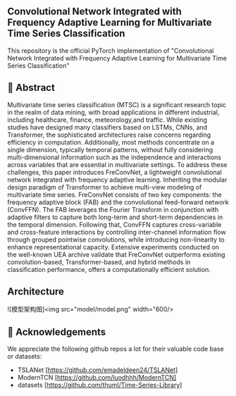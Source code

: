 ## **Convolutional Network Integrated with Frequency Adaptive Learning for Multivariate Time Series Classification**
This repository is the official PyTorch implementation of "Convolutional Network Integrated with Frequency Adaptive Learning for Multivariate Time Series Classification"
## 📖 Abstract
Multivariate time series classification (MTSC) is a significant research topic in the realm of data mining, with broad applications in different industrial, including healthcare, finance, meteorology,and traffic. While existing studies have designed many classifiers based on LSTMs, CNNs, and Transformer, the sophisticated architectures raise concerns regarding efficiency in computation. Additionally, most methods concentrate on a single dimension, typically temporal patterns, without fully considering multi-dimensional information such as the independence and interactions across variables that are essential in multivariate settings. To address these challenges, this paper introduces FreConvNet, a lightweight convolutional network integrated with frequency adaptive learning. Inheriting the modular design paradigm of Transformer to achieve multi-view modeling of multivariate time series. FreConvNet consists of two key components: the frequency adaptive block (FAB) and the convolutional feed-forward network (ConvFFN). The FAB leverages the Fourier Transform in conjunction with adaptive filters to capture both long-term and short-term dependencies in the temporal dimension. Following that, ConvFFN captures cross-variable and cross-feature interactions by controlling inter-channel information flow through grouped pointwise convolutions, while introducing non-linearity to enhance representational capacity. Extensive experiments conducted on the well-known UEA archive validate that FreConvNet outperforms existing convolution-based, Transformer-based, and hybrid methods in classification performance, offers a computationally efficient solution.


## Architecture
![模型架构图]<img src="model/model.png" width="600/>


<!--## 📑 Citation
if you find this repo useful, please cite our paper.-->

## 🙏 Acknowledgements
We appreciate the following github repos a lot for their valuable code base or datasets:
- TSLANet [https://github.com/emadeldeen24/TSLANet]
- ModernTCN [https://github.com/luodhhh/ModernTCN]
- datasets [https://github.com/thuml/Time-Series-Library] 
